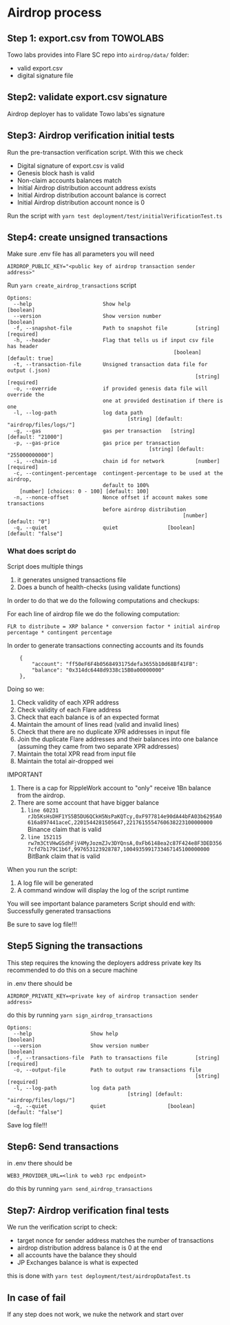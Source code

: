 # Airdrop process

## Step 1: export.csv from TOWOLABS

Towo labs provides into Flare SC repo into `airdrop/data/` folder:
- valid export.csv
- digital signature file

## Step2: validate export.csv signature

Airdrop deployer has to validate Towo labs'es  signature

## Step3: Airdrop verification initial tests

Run the pre-transaction verification script. With this we check
- Digital signature of export.csv is valid
- Genesis block hash is valid
- Non-claim accounts balances match
- Initial Airdrop distribution account address exists
- Initial Airdrop distribution account balance is correct
- Initial Airdrop distribution account nonce is 0


Run the script with 
`yarn test deployment/test/initialVerificationTest.ts`

## Step4: create unsigned transactions

Make sure .env file has all parameters you will need
```
AIRDROP_PUBLIC_KEY="<public key of airdrop transaction sender address>"
```

Run `yarn create_airdrop_transactions` script

```
Options:
  --help                       Show help                               [boolean]
  --version                    Show version number                     [boolean]
  -f, --snapshot-file          Path to snapshot file         [string] [required]
  -h, --header                 Flag that tells us if input csv file has header
                                                      [boolean] [default: true]
  -t, --transaction-file       Unsigned transaction data file for output (.json)
                                                             [string] [required]
  -o, --override               if provided genesis data file will override the
                               one at provided destination if there is one
  -l, --log-path               log data path
                                       [string] [default: "airdrop/files/logs/"]
  -g, --gas                    gas per transaction   [string] [default: "21000"]
  -p, --gas-price              gas price per transaction
                                              [string] [default: "255000000000"]
  -i, --chain-id               chain id for network          [number] [required]
  -c, --contingent-percentage  contingent-percentage to be used at the airdrop,
                               default to 100%
    [number] [choices: 0 - 100] [default: 100]
  -n, --nonce-offset           Nonce offset if account makes some transactions
                               before airdrop distribution
                                                         [number] [default: "0"]
  -q, --quiet                  quiet                [boolean] [default: "false"]
```

### What does script do

Script does multiple things 

1. it generates unsigned transactions file 
2. Does a bunch of health-checks (using validate functions)

In order to do that we do the following computations and checkups:

For each line of airdrop file we do the following computation:
```
FLR to distribute = XRP balance * conversion factor * initial airdrop percentage * contingent percentage

```
In order to generate transactions connecting accounts and its founds
```
    {
	    "account": "ff50eF6F4b0568493175defa3655b10d68Bf41FB": 
	    "balance": "0x314dc6448d9338c15B0a00000000"
    },
```

Doing so we:
1. Check validity of each XPR address
2. Check validity of each Flare address
3. Check that each balance is of an expected format
4. Maintain the amount of lines read (valid and invalid lines)
5. Check that there are no duplicate XPR addresses in input file
6. Join the duplicate Flare addresses and their balances into one balance (assuming they came from two separate XPR addresses)
7. Maintain the total XPR read from input file 
8. Maintain the total air-dropped wei


IMPORTANT
1. There is a cap for RippleWork account to "only" receive 1Bn balance from the airdrop.
2. There are some account that have bigger balance
    1. `line 60231 rJb5KsHsDHF1YS5B5DU6QCkH5NsPaKQTcy,0xF977814e90dA44bFA03b6295A0616a897441aceC,2201544281505647,2217615554760638223100000000` Binance claim that is valid
    2. `line 152115 rw7m3CtVHwGSdhFjV4MyJozmZJv3DYQnsA,0xFb6148ea2c87F424e8F3DED3567cfd7b179C1b6f,997653123928787,1004935991733467145100000000` BitBank claim that is valid


When you run the script:
1. A log file will be generated
2. A command window will display the log of the script runtime

You will see important balance parameters
Script should end with:
Successfully generated transactions

Be sure to save log file!!!

## Step5 Signing the transactions

This step requires the knowing the deployers address private key
Its recommended to do this on a secure machine

in .env there should be
```
AIRDROP_PRIVATE_KEY=<private key of airdrop transaction sender address>
```

do this by running
`yarn sign_airdrop_transactions`

```
Options:
  --help                   Show help                                   [boolean]
  --version                Show version number                         [boolean]
  -f, --transactions-file  Path to transactions file         [string] [required]
  -o, --output-file        Path to output raw transactions file
                                                             [string] [required]
  -l, --log-path           log data path
                                       [string] [default: "airdrop/files/logs/"]
  -q, --quiet              quiet                    [boolean] [default: "false"]
```

Save log file!!!

## Step6: Send transactions

in .env there should be
```
WEB3_PROVIDER_URL=<link to web3 rpc endpoint>
```

do this by running
`yarn send_airdrop_transactions`

## Step7: Airdrop verification final tests

We run the verification script to check:

- target nonce for sender address matches the number of transactions
- airdrop distribution address balance is 0 at the end
- all accounts have the balance they should
- JP Exchanges balance is what is expected


this is done with
`yarn test deployment/test/airdropDataTest.ts`

## In case of fail
If any step does not work, we nuke the network and start over